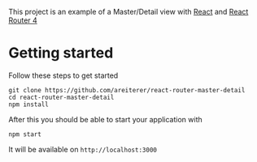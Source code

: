 This project is an example of a Master/Detail view with [React](www.reactjs.com) and [React Router 4](https://github.com/ReactTraining/react-router)

# Getting started
Follow these steps to get started
```
git clone https://github.com/areiterer/react-router-master-detail
cd react-router-master-detail
npm install
```

After this you should be able to start your application with
```
npm start
```

It will be available on `http://localhost:3000`